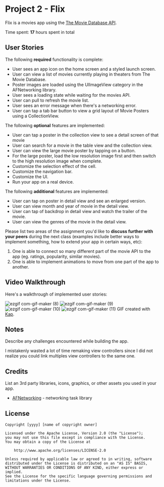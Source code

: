 # Project 2 - Flix
Flix is a movies app using the [The Movie Database API](http://docs.themoviedb.apiary.io/#).

Time spent: **17** hours spent in total

## User Stories

The following **required** functionality is complete:

- User sees an app icon on the home screen and a styled launch screen.
- User can view a list of movies currently playing in theaters from The Movie Database.
- Poster images are loaded using the UIImageView category in the AFNetworking library.
- User sees a loading state while waiting for the movies API.
- User can pull to refresh the movie list.
- User sees an error message when there's a networking error.
- User can tap a tab bar button to view a grid layout of Movie Posters using a CollectionView.

The following **optional** features are implemented:

- User can tap a poster in the collection view to see a detail screen of that movie
- User can search for a movie in the table view and the collection view. 
- User can view the large movie poster by tapping on a button.
- For the large poster, load the low resolution image first and then switch to the high resolution image when complete.
- Customize the selection effect of the cell.
- Customize the navigation bar.
- Customize the UI.
- Run your app on a real device.

The following **additional** features are implemented:
- User can tap on poster in detail view and see an enlarged version. 
- User can view month and year of movie in the detail view. 
- User can tap of backdrop in detail view and watch the trailer of the movie. 
- User can view the genres of the movie in the detail view. 

Please list two areas of the assignment you'd like to **discuss further with your peers** during the next class (examples include better ways to implement something, how to extend your app in certain ways, etc):

1. One is able to connect so many different part of the movie API to the app (eg. ratings, popularity, similar movies).
2. One is able to implement animations to move from one part of the app to another. 

## Video Walkthrough

Here's a walkthrough of implemented user stories:

![ezgif com-gif-maker (8)](https://user-images.githubusercontent.com/71947227/123494906-1fa4fc80-d5e7-11eb-9d7d-7a9c892f89e2.gif)
![ezgif com-gif-maker (9)](https://user-images.githubusercontent.com/71947227/123494808-c046ec80-d5e6-11eb-8aa7-0698f7ac8820.gif)
![ezgif com-gif-maker (10)](https://user-images.githubusercontent.com/71947227/123494810-c210b000-d5e6-11eb-93d0-60a6eabf628b.gif)
![ezgif com-gif-maker (11)](https://user-images.githubusercontent.com/71947227/123494921-2df31880-d5e7-11eb-949e-1f74fe62b29a.gif)
GIF created with [Kap](https://getkap.co/).

## Notes

Describe any challenges encountered while building the app.

I mistakenly wasted a lot of time remaking view controllers since I did not realize you could link multiples view controllers to the same one. 

## Credits

List an 3rd party libraries, icons, graphics, or other assets you used in your app.

- [AFNetworking](https://github.com/AFNetworking/AFNetworking) - networking task library

## License

    Copyright [yyyy] [name of copyright owner]

    Licensed under the Apache License, Version 2.0 (the "License");
    you may not use this file except in compliance with the License.
    You may obtain a copy of the License at

        http://www.apache.org/licenses/LICENSE-2.0

    Unless required by applicable law or agreed to in writing, software
    distributed under the License is distributed on an "AS IS" BASIS,
    WITHOUT WARRANTIES OR CONDITIONS OF ANY KIND, either express or implied.
    See the License for the specific language governing permissions and
    limitations under the License.
